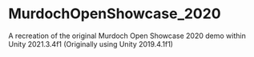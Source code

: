 # MurdochOpenShowcase_2020
 A recreation of the original Murdoch Open Showcase 2020 demo within Unity 2021.3.4f1 (Originally using Unity 2019.4.1f1)
